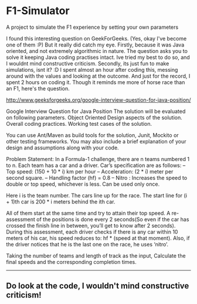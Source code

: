 # F1-Simulator
A project to simulate the F1 experience by setting your own parameters

I found this interesting question on GeekForGeeks. (Yes, okay I've become one of them :P)
But it really did catch my eye. Firstly, because it was Java oriented, and not extremely algorithmic in nature. The question asks you to solve it keeping Java coding practises intact.
Ive tried my best to do so, and I wouldnt mind constructive criticism.
Secondly, its just fun to make simulations, isnt it? :D I spent almost an hour after coding this, messing around with the values and looking at the outcome. And just for the record, I spent 2 hours on coding it.
Though it reminds me more of horse race than an F1, here's the question. 

http://www.geeksforgeeks.org/google-interview-question-for-java-position/

Google Interview Question for Java Position
The solution will be evaluated on following parameters.
      Object Oriented Design aspects of the solution.
      Overall coding practices.
      Working test cases of the solution.

You can use Ant/Maven as build tools for the solution, Junit, Mockito or other testing frameworks.
You may also include a brief explanation of your design and assumptions along with your code.

Problem Statement: In a Formula-1 challenge, there are n teams numbered 1 to n. Each team has a car and a driver. Car’s specification are as follows:
– Top speed: (150 + 10 * i) km per hour
– Acceleration: (2 * i) meter per second square.
– Handling factor (hf) = 0.8
– Nitro : Increases the speed to double or top speed, whichever is less. Can be used only once.

Here i is the team number.
The cars line up for the race. The start line for (i + 1)th car is 200 * i meters behind the ith car.

All of them start at the same time and try to attain their top speed. A re-assessment of the positions is done every 2 seconds(So even if the car has crossed the finish line in between, you’ll get to know after 2 seconds). During this assessment, each driver checks if there is any car within 10 meters of his car, his speed reduces to: hf * (speed at that moment). Also, if the driver notices that he is the last one on the race, he uses ‘nitro’.

Taking the number of teams and length of track as the input, Calculate the final speeds and the corresponding completion times.

-----
Do look at the code, I wouldn't mind constructive criticism!
-----

